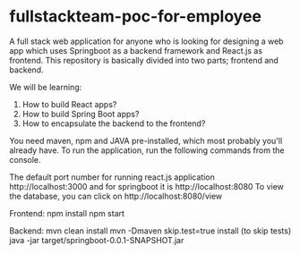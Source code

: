# fullstackteam-poc-for-employee
A full stack web application for anyone who is looking for designing a web app which uses Springboot as a backend framework and React.js as frontend.
This repository is basically divided into two parts; frontend and backend.

We will be learning:
1.	How to build React apps?
2.	How to build Spring Boot apps?
3.	How to encapsulate the backend to the frontend?

You need maven, npm and JAVA pre-installed, which most probably you'll already have.  To run the application, run the following commands from the console.

The default port number for running react.js application http://localhost:3000 and for springboot it is http://localhost:8080
To view the database, you can click on http://localhost:8080/view

Frontend:
npm install
npm start

Backend: 
mvn clean install
mvn -Dmaven skip.test=true install (to skip tests)
java -jar target/springboot-0.0.1-SNAPSHOT.jar
